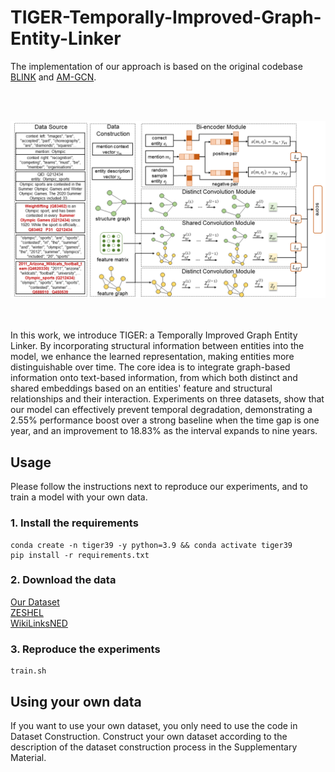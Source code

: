 # TIGER-Temporally-Improved-Graph-Entity-Linker

The implementation of our approach is based on the original codebase [BLINK](https://github.com/facebookresearch/BLINK) and [AM-GCN](https://github.com/zhumeiqiBUPT/AM-GCN).<br>

<br><br>
<div align="center">
<img src="fig.png" width="800" />
</div>
<br><br>

In this work, we introduce TIGER: a Temporally Improved Graph Entity Linker. By incorporating structural information between entities into the model, we enhance the learned representation, making entities more distinguishable over time. The core idea is to integrate graph-based information onto text-based information, from which both distinct and shared embeddings based on an entities' feature and structural relationships and their interaction. Experiments on three datasets, show that our model can effectively prevent temporal degradation, demonstrating a 2.55% performance boost over a strong baseline when the time gap is one year, and an improvement to 18.83% as the interval expands to nine years.

## Usage

Please follow the instructions next to reproduce our experiments, and to train a model with your own data.

### 1. Install the requirements

```
conda create -n tiger39 -y python=3.9 && conda activate tiger39
pip install -r requirements.txt
```

### 2. Download the data

[Our Dataset](https://1drv.ms/f/s!AmzUK1WRzg4AhZJ9vJy3UnTXVCIA_g?e=afU44h)<br>
[ZESHEL](https://github.com/facebookresearch/BLINK/tree/main/examples/zeshel)<br>
[WikiLinksNED](https://github.com/yasumasaonoe/ET4EL)<br>

### 3. Reproduce the experiments

```
train.sh
```

## Using your own data

If you want to use your own dataset, you only need to use the code in Dataset Construction. Construct your own dataset according to the description of the dataset construction process in the Supplementary Material.
